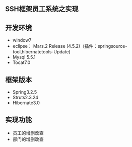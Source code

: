 ﻿## SSH框架员工系统之实现
## 开发环境
 * window7
 * eclipse： Mars.2 Release (4.5.2)（插件：springsource-tool,hibernatetools-Update)
 * Mysql 5.5.1
 * Tocat7.0

## 框架版本
* Spring3.2.5
* Struts2.3.24
* Hibernate3.0

## 实现功能
* 员工的增删改查
* 部门的增删改查